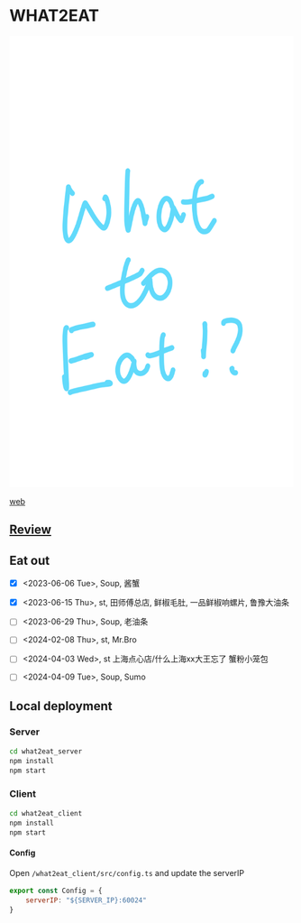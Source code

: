 # WHAT2EAT
<img src="WHAT2EAT.png" height="800"/>

[web](http://98.142.143.30:3000)

## [Review](http://98.142.143.30:3000/reviewtable)

## Eat out
- [x] <2023-06-06 Tue>, Soup, 酱蟹
- [x] <2023-06-15 Thu>, st, 田师傅总店, 鲜椒毛肚, 一品鲜椒响螺片, 鲁豫大油条
- [ ] <2023-06-29 Thu>, Soup, 老油条
- [ ] <2024-02-08 Thu>, st, Mr.Bro
- [ ] <2024-04-03 Wed>, st 上海点心店/什么上海xx大王忘了 蟹粉小笼包
- [ ] <2024-04-09 Tue>, Soup, Sumo


## Local deployment

### Server

```sh
cd what2eat_server
npm install
npm start
```

### Client

```sh
cd what2eat_client
npm install
npm start
```

#### Config
Open `/what2eat_client/src/config.ts` and update the serverIP
```js
export const Config = {
    serverIP: "${SERVER_IP}:60024"
}
```
